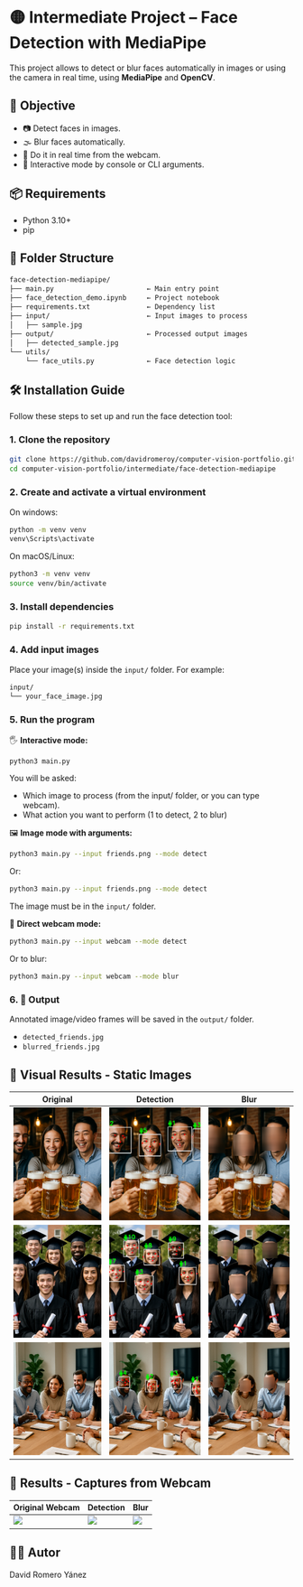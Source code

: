 # 🟡 Intermediate Project – Face Detection with MediaPipe

This project allows to detect or blur faces automatically in images or using the camera in real time, using **MediaPipe** and **OpenCV**.

## 🎯 Objective

- 📷 Detect faces in images.
- 🌫️ Blur faces automatically.
- 🎥 Do it in real time from the webcam.
- 🧠 Interactive mode by console or CLI arguments.

## 📦 Requirements

- Python 3.10+
- pip


## 📂 Folder Structure

```
face-detection-mediapipe/
├── main.py                       ← Main entry point
├── face_detection_demo.ipynb     ← Project notebook
├── requirements.txt              ← Dependency list
├── input/                        ← Input images to process
│   ├── sample.jpg
├── output/                       ← Processed output images
│   ├── detected_sample.jpg
└── utils/
    └── face_utils.py             ← Face detection logic
```

## 🛠️ Installation Guide

Follow these steps to set up and run the face detection tool:

### 1. Clone the repository

```bash
git clone https://github.com/davidromeroy/computer-vision-portfolio.git
cd computer-vision-portfolio/intermediate/face-detection-mediapipe
```

### 2. Create and activate a virtual environment

On windows:
```bash
python -m venv venv
venv\Scripts\activate
```

On macOS/Linux:
```bash
python3 -m venv venv
source venv/bin/activate
```

### 3. Install dependencies
```bash
pip install -r requirements.txt
```

### 4. Add input images
Place your image(s) inside the `input/` folder. For example:

```bash
input/
└── your_face_image.jpg
```

### 5. Run the program

🖐 **Interactive mode:**
```bash
python3 main.py
```
You will be asked:
- Which image to process (from the input/ folder, or you can type webcam).
- What action you want to perform (1 to detect, 2 to blur)
    
🖼 **Image mode with arguments:**

```bash
python3 main.py --input friends.png --mode detect
```

Or:

```bash
python3 main.py --input friends.png --mode detect
```
The image must be in the `input/` folder.

📸 **Direct webcam mode:**
```bash
python3 main.py --input webcam --mode detect
```
Or to blur:
```bash
python3 main.py --input webcam --mode blur
```

### 6. 📂 Output
Annotated image/video frames will be saved in the `output/` folder.
- `detected_friends.jpg`
- `blurred_friends.jpg`


<h2>📸 Visual Results - Static Images</h2>
<table style="width:100%; table-layout: fixed;">
  <thead>
    <tr>
      <th style="text-align:center;">Original</th>
      <th style="text-align:center;">Detection</th>
      <th style="text-align:center;">Blur</th>
    </tr>
  </thead>
  <tbody>
    <tr>
      <td><img src="./media/friends.png" style="width:250px; height:200px; object-fit:cover;"/></td>
      <td><img src="./media/detected_friends.png" style="width:250px; height:200px; object-fit:cover;"/></td>
      <td><img src="./media/blurred_friends.png" style="width:250px; height:200px; object-fit:cover;"/></td>
    </tr>
    <tr>
      <td><img src="./media/graduationIA.png" style="width:250px; height:200px; object-fit:cover;"/></td>
      <td><img src="./media/detected_graduationIA.png" style="width:250px; height:200px; object-fit:cover;"/></td>
      <td><img src="./media/blurred_graduationIA.png" style="width:250px; height:200px; object-fit:cover;"/></td>
    </tr>
    <tr>
      <td><img src="./media/meeting.png" style="width:250px; height:200px; object-fit:cover;"/></td>
      <td><img src="./media/detected_meeting.png" style="width:250px; height:200px; object-fit:cover;"/></td>
      <td><img src="./media/blurred_meeting.png" style="width:250px; height:200px; object-fit:cover;"/></td>
    </tr>
  </tbody>
</table>




<h2>🎥 Results - Captures from Webcam</h2>

<table style="width:100%; table-layout: fixed;">
  <thead>
    <tr>
      <th style="text-align:center;">Original Webcam</th>
      <th style="text-align:center;">Detection</th>
      <th style="text-align:center;">Blur</th>
    </tr>
  </thead>
  <tbody>
    <tr>
      <td><img src="./media/webcam_original.png" style="width:100%; max-width:250px; object-fit:cover;"></td>
      <td><img src="./media/webcam_detected.png" style="width:100%; max-width:250px; object-fit:cover;"></td>
      <td><img src="./media/webcam_blurred.png" style="width:100%; max-width:250px; object-fit:cover;"></td>
    </tr>
  </tbody>
</table>



## 🧑‍💻 Autor
David Romero Yánez

